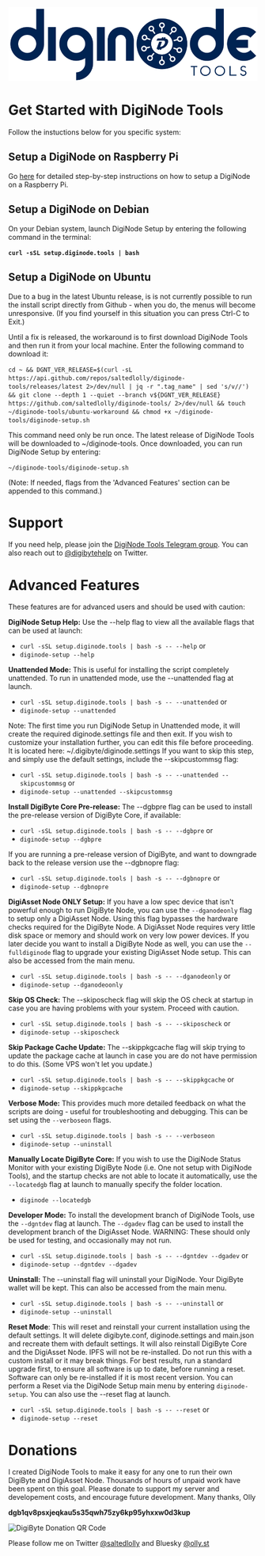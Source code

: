 ![DigiNode Tools Logo](images/diginode_tools_logo.png)

# Get Started with DigiNode Tools

Follow the instuctions below for you specific system:

## Setup a DigiNode on Raspberry Pi

Go [here](docs/rpi_setup.md) for detailed step-by-step instructions on how to setup a DigiNode on a Raspberry Pi.

## Setup a DigiNode on Debian

On your Debian system, launch DigiNode Setup by entering the following command in the terminal:

**```curl -sSL setup.diginode.tools | bash```**

## Setup a DigiNode on Ubuntu

Due to a bug in the latest Ubuntu release, is is not currently possible to run the install script directly from Github - when you do, the menus will become unresponsive. (If you find yourself in this situation you can press Ctrl-C to Exit.)

Until a fix is released, the workaround is to first download DigiNode Tools and then run it from your local machine. Enter the following command to download it:

```cd ~ && DGNT_VER_RELEASE=$(curl -sL https://api.github.com/repos/saltedlolly/diginode-tools/releases/latest 2>/dev/null | jq -r ".tag_name" | sed 's/v//') && git clone --depth 1 --quiet --branch v${DGNT_VER_RELEASE} https://github.com/saltedlolly/diginode-tools/ 2>/dev/null && touch ~/diginode-tools/ubuntu-workaround && chmod +x ~/diginode-tools/diginode-setup.sh```

This command need only be run once. The latest release of DigiNode Tools will be downloaded to ~/diginode-tools. Once downloaded, you can run DigiNode Setup by entering:

```~/diginode-tools/diginode-setup.sh```

(Note: If needed, flags from the 'Advanced Features' section can be appended to this command.)

# Support

If you need help, please join the [DigiNode Tools Telegram group](https://t.me/DigiNodeTools). You can also reach out to [@digibytehelp](https://twitter.com/digibytehelp) on Twitter.

# Advanced Features

These features are for advanced users and should be used with caution:

**DigiNode Setup Help:** Use the --help flag to view all the available flags that can be used at launch:
- ```curl -sSL setup.diginode.tools | bash -s -- --help``` or
- ```diginode-setup --help```

**Unattended Mode:** This is useful for installing the script completely unattended. To run in unattended mode, use the --unattended flag at launch. 
- ```curl -sSL setup.diginode.tools | bash -s -- --unattended``` or
- ```diginode-setup --unattended```

Note: The first time you run DigiNode Setup in Unattended mode, it will create the required diginode.settings file and then exit. If you wish to customize your installation further, you can edit this file before proceeding. It is located here: ~/.digibyte/diginode.settings
If you want to skip this step, and simply use the default settings, include the --skipcustommsg flag:
- ```curl -sSL setup.diginode.tools | bash -s -- --unattended --skipcustommsg``` or
- ```diginode-setup --unattended --skipcustommsg```

**Install DigiByte Core Pre-release:** The --dgbpre flag can be used to install the pre-release version of DigiByte Core, if available: 
- ```curl -sSL setup.diginode.tools | bash -s -- --dgbpre``` or
- ```diginode-setup --dgbpre```

If you are running a pre-release version of DigiByte, and want to downgrade back to the release version use the --dgbnopre flag:
- ```curl -sSL setup.diginode.tools | bash -s -- --dgbnopre``` or
- ```diginode-setup --dgbnopre```

**DigiAsset Node ONLY Setup:** If you have a low spec device that isn't powerful enough to run DigiByte Node, you can use the ```--dganodeonly``` flag to setup only a DigiAsset Node. Using this flag bypasses the hardware checks required for the DigiByte Node. A DigiAsset Node requires very little disk space or memory and should work on very low power devices. If you later decide you want to install a DigiByte Node as well, you can use the ```--fulldiginode``` flag to upgrade your existing DigiAsset Node setup. This can also be accessed from the main menu.
- ```curl -sSL setup.diginode.tools | bash -s -- --dganodeonly``` or
- ```diginode-setup --dganodeoonly```

**Skip OS Check:** The --skiposcheck flag will skip the OS check at startup in case you are having problems with your system. Proceed with caution.
- ```curl -sSL setup.diginode.tools | bash -s -- --skiposcheck``` or
- ```diginode-setup --skiposcheck```

**Skip Package Cache Update:** The --skippkgcache flag will skip trying to update the package cache at launch in case you are do not have permission to do this. (Some VPS won't let you update.)
- ```curl -sSL setup.diginode.tools | bash -s -- --skippkgcache``` or
- ```diginode-setup --skippkgcache```

**Verbose Mode:** This provides much more detailed feedback on what the scripts are doing - useful for troubleshooting and debugging. This can be set using the ```--verboseon``` flags.
- ```curl -sSL setup.diginode.tools | bash -s -- --verboseon```
- ```diginode-setup --uninstall```

**Manually Locate DigiByte Core:** If you wish to use the DigiNode Status Monitor with your existing DigiByte Node (i.e. One not setup with DigiNode Tools), and the startup checks are not able to locate it automatically, use the ```--locatedgb``` flag at launch to manually specify the folder location.
- ```diginode --locatedgb```

**Developer Mode:** To install the development branch of DigiNode Tools, use the ```--dgntdev``` flag at launch. The ```--dgadev``` flag can be used to install the development branch of the DigiAsset Node. WARNING: These should only be used for testing, and occasionally may not run.
- ```curl -sSL setup.diginode.tools | bash -s -- --dgntdev --dgadev``` or
- ```diginode-setup --dgntdev --dgadev```

**Uninstall:** The --uninstall flag will uninstall your DigiNode. Your DigiByte wallet will be kept. This can also be accessed from the main menu.
- ```curl -sSL setup.diginode.tools | bash -s -- --uninstall``` or
- ```diginode-setup --uninstall```

**Reset Mode**: This will reset and reinstall your current installation using the default settings. It will delete digibyte.conf, diginode.settings and main.json and recreate them with default settings. It will also reinstall DigiByte Core and the DigiAsset Node. IPFS will not be re-installed. Do not run this with a custom install or it may break things. For best results, run a standard upgrade first, to ensure all software is up to date, before running a reset. Software can only be re-installed if it is most recent version. You can perform a Reset via the DigiNode Setup main menu by entering ```diginode-setup```. You can also use the --reset flag at launch.
- ```curl -sSL setup.diginode.tools | bash -s -- --reset``` or
- ```diginode-setup --reset```

# Donations

I created DigiNode Tools to make it easy for any one to run their own DigiByte and DigiAsset Node. Thousands of hours of unpaid work have been spent on this goal. Please donate to support my server and developement costs, and encourage future development. Many thanks, Olly

**dgb1qv8psxjeqkau5s35qwh75zy6kp95yhxxw0d3kup**

![DigiByte Donation QR Code](images/donation_qr_code.png)

Please follow me on Twitter [@saltedlolly](https://twitter.com/saltedlolly) and Bluesky [@olly.st](https://bsky.app/profile/olly.st)